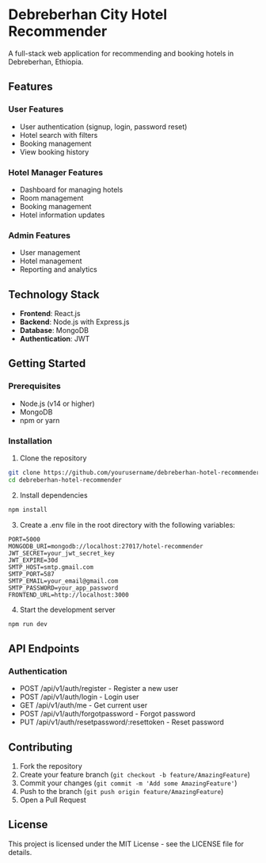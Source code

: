 # Debreberhan City Hotel Recommender

A full-stack web application for recommending and booking hotels in Debreberhan, Ethiopia.

## Features

### User Features
- User authentication (signup, login, password reset)
- Hotel search with filters
- Booking management
- View booking history

### Hotel Manager Features
- Dashboard for managing hotels
- Room management
- Booking management
- Hotel information updates

### Admin Features
- User management
- Hotel management
- Reporting and analytics

## Technology Stack

- **Frontend**: React.js
- **Backend**: Node.js with Express.js
- **Database**: MongoDB
- **Authentication**: JWT

## Getting Started

### Prerequisites
- Node.js (v14 or higher)
- MongoDB
- npm or yarn

### Installation

1. Clone the repository
```bash
git clone https://github.com/yourusername/debreberhan-hotel-recommender.git
cd debreberhan-hotel-recommender
```

2. Install dependencies
```bash
npm install
```

3. Create a .env file in the root directory with the following variables:
```
PORT=5000
MONGODB_URI=mongodb://localhost:27017/hotel-recommender
JWT_SECRET=your_jwt_secret_key
JWT_EXPIRE=30d
SMTP_HOST=smtp.gmail.com
SMTP_PORT=587
SMTP_EMAIL=your_email@gmail.com
SMTP_PASSWORD=your_app_password
FRONTEND_URL=http://localhost:3000
```

4. Start the development server
```bash
npm run dev
```

## API Endpoints

### Authentication
- POST /api/v1/auth/register - Register a new user
- POST /api/v1/auth/login - Login user
- GET /api/v1/auth/me - Get current user
- POST /api/v1/auth/forgotpassword - Forgot password
- PUT /api/v1/auth/resetpassword/:resettoken - Reset password

## Contributing

1. Fork the repository
2. Create your feature branch (`git checkout -b feature/AmazingFeature`)
3. Commit your changes (`git commit -m 'Add some AmazingFeature'`)
4. Push to the branch (`git push origin feature/AmazingFeature`)
5. Open a Pull Request

## License

This project is licensed under the MIT License - see the LICENSE file for details. 